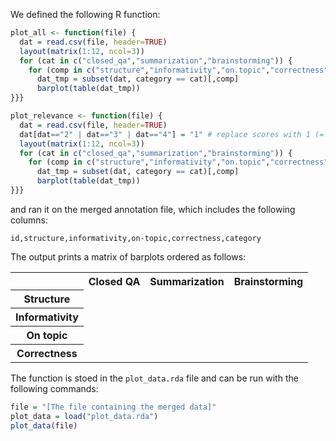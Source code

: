 We defined the following R function:

```R
plot_all <- function(file) {
  dat = read.csv(file, header=TRUE)
  layout(matrix(1:12, ncol=3))
  for (cat in c("closed_qa","summarization","brainstorming")) {
    for (comp in c("structure","informativity","on.topic","correctness")) {
      dat_tmp = subset(dat, category == cat)[,comp]
      barplot(table(dat_tmp))
}}}

plot_relevance <- function(file) {
  dat = read.csv(file, header=TRUE)
  dat[dat=="2" | dat=="3" | dat=="4"] = "1" # replace scores with 1 (= relevant)
  layout(matrix(1:12, ncol=3))
  for (cat in c("closed_qa","summarization","brainstorming")) {
    for (comp in c("structure","informativity","on.topic","correctness")) {
      dat_tmp = subset(dat, category == cat)[,comp]
      barplot(table(dat_tmp))
}}}
```

and ran it on the merged annotation file, which includes the following columns:

```
id,structure,informativity,on-topic,correctness,category
```

The output prints a matrix of barplots ordered as follows:

<table>
  <tr>
    <th></th>
    <th>Closed QA</th>
    <th>Summarization</th>
    <th>Brainstorming</th>
  </tr>
  <tr>
    <th>Structure</th>
  </tr>
    <tr>
    <th>Informativity</th>
  </tr>
    <tr>
    <th>On topic</th>
  </tr>
    <tr>
    <th>Correctness</th>
  </tr>
</table>

The function is stoed in the `plot_data.rda` file and can be run with the following commands:

```R
file = "[The file containing the merged data]"
plot_data = load("plot_data.rda")
plot_data(file)
```